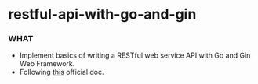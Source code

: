 # restful-api-with-go-and-gin

### WHAT
- Implement basics of writing a RESTful web service API with Go and Gin Web Framework.
- Following [this](https://go.dev/doc/tutorial/web-service-gin) official doc.

